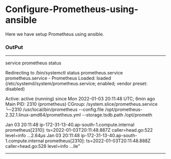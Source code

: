 # Configure-Prometheus-using-ansible

Here we have setup Prometheus using ansible.


### OutPut

---

service prometheus status

Redirecting to /bin/systemctl status prometheus.service
 prometheus.service - Prometheus
   Loaded: loaded (/etc/systemd/system/prometheus.service; enabled; vendor preset: disabled)
   
Active: active (running) since Mon 2022-01-03 20:11:48 UTC; 6min ago
 Main PID: 2310 (prometheus)
   CGroup: /system.slice/prometheus.service
           └─2310 /usr/local/bin/prometheus --config.file /opt/prometheus-2.32.1.linux-amd64/prometheus.yml --storage.tsdb.path /opt/prometh

Jan 03 20:11:48 ip-172-31-13-40.ap-south-1.compute.internal prometheus[2310]: ts=2022-01-03T20:11:48.887Z caller=head.go:522 level=info …2.64µs
Jan 03 20:11:48 ip-172-31-13-40.ap-south-1.compute.internal prometheus[2310]: ts=2022-01-03T20:11:48.888Z caller=head.go:528 level=info ...ile"

---
